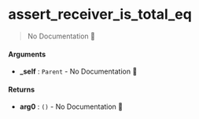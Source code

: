 # assert\_receiver\_is\_total\_eq

> No Documentation 🚧

#### Arguments

- **\_self** : `Parent` \- No Documentation 🚧

#### Returns

- **arg0** : `()` \- No Documentation 🚧